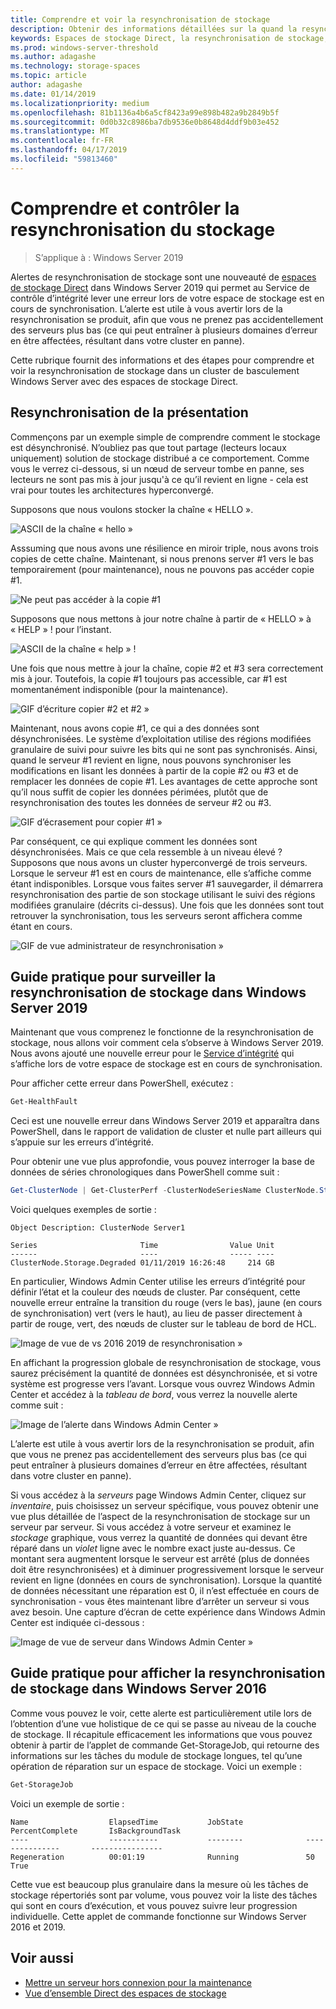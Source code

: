 ```yaml
---
title: Comprendre et voir la resynchronisation de stockage
description: Obtenir des informations détaillées sur la quand la resynchronisation de stockage se produit et comment visualiser dans Windows Server 2019.
keywords: Espaces de stockage Direct, la resynchronisation de stockage, resync, stockage, S2D
ms.prod: windows-server-threshold
ms.author: adagashe
ms.technology: storage-spaces
ms.topic: article
author: adagashe
ms.date: 01/14/2019
ms.localizationpriority: medium
ms.openlocfilehash: 81b1136a4b6a5cf8423a99e898b482a9b2849b5f
ms.sourcegitcommit: 0d0b32c8986ba7db9536e0b8648d4ddf9b03e452
ms.translationtype: MT
ms.contentlocale: fr-FR
ms.lasthandoff: 04/17/2019
ms.locfileid: "59813460"
---
```

# <a name="understand-and-monitor-storage-resync"></a>Comprendre et contrôler la resynchronisation du stockage

>S’applique à : Windows Server 2019

Alertes de resynchronisation de stockage sont une nouveauté de [espaces de stockage Direct](storage-spaces-direct-overview.md) dans Windows Server 2019 qui permet au Service de contrôle d’intégrité lever une erreur lors de votre espace de stockage est en cours de synchronisation. L’alerte est utile à vous avertir lors de la resynchronisation se produit, afin que vous ne prenez pas accidentellement des serveurs plus bas (ce qui peut entraîner à plusieurs domaines d’erreur en être affectées, résultant dans votre cluster en panne). 

Cette rubrique fournit des informations et des étapes pour comprendre et voir la resynchronisation de stockage dans un cluster de basculement Windows Server avec des espaces de stockage Direct.

## <a name="understanding-resync"></a>Resynchronisation de la présentation

Commençons par un exemple simple de comprendre comment le stockage est désynchronisé. N’oubliez pas que tout partage (lecteurs locaux uniquement) solution de stockage distribué a ce comportement. Comme vous le verrez ci-dessous, si un nœud de serveur tombe en panne, ses lecteurs ne sont pas mis à jour jusqu'à ce qu’il revient en ligne - cela est vrai pour toutes les architectures hyperconvergé. 

Supposons que nous voulons stocker la chaîne « HELLO ». 

![ASCII de la chaîne « hello »](media/understand-storage-resync/hello.png)

Asssuming que nous avons une résilience en miroir triple, nous avons trois copies de cette chaîne. Maintenant, si nous prenons server #1 vers le bas temporairement (pour maintenance), nous ne pouvons pas accéder copie #1.

![Ne peut pas accéder à la copie #1](media/understand-storage-resync/copy1.png)

Supposons que nous mettons à jour notre chaîne à partir de « HELLO » à « HELP » ! pour l’instant.

![ASCII de la chaîne « help » !](media/understand-storage-resync/help.png)

Une fois que nous mettre à jour la chaîne, copie #2 et #3 sera correctement mis à jour. Toutefois, la copie #1 toujours pas accessible, car #1 est momentanément indisponible (pour la maintenance). 

![GIF d’écriture copier #2 et #2 »](media/understand-storage-resync/write.gif)

Maintenant, nous avons copie #1, ce qui a des données sont désynchronisées. Le système d’exploitation utilise des régions modifiées granulaire de suivi pour suivre les bits qui ne sont pas synchronisés. Ainsi, quand le serveur #1 revient en ligne, nous pouvons synchroniser les modifications en lisant les données à partir de la copie #2 ou #3 et de remplacer les données de copie #1. Les avantages de cette approche sont qu’il nous suffit de copier les données périmées, plutôt que de resynchronisation des toutes les données de serveur #2 ou #3.

![GIF d’écrasement pour copier #1 »](media/understand-storage-resync/overwrite.gif)

Par conséquent, ce qui explique comment les données sont désynchronisées. Mais ce que cela ressemble à un niveau élevé ? Supposons que nous avons un cluster hyperconvergé de trois serveurs. Lorsque le serveur #1 est en cours de maintenance, elle s’affiche comme étant indisponibles. Lorsque vous faites server #1 sauvegarder, il démarrera resynchronisation des partie de son stockage utilisant le suivi des régions modifiées granulaire (décrits ci-dessus). Une fois que les données sont tout retrouver la synchronisation, tous les serveurs seront affichera comme étant en cours.

![GIF de vue administrateur de resynchronisation »](media/understand-storage-resync/admin.gif)

## <a name="how-to-monitor-storage-resync-in-windows-server-2019"></a>Guide pratique pour surveiller la resynchronisation de stockage dans Windows Server 2019

Maintenant que vous comprenez le fonctionne de la resynchronisation de stockage, nous allons voir comment cela s’observe à Windows Server 2019. Nous avons ajouté une nouvelle erreur pour le [Service d’intégrité](../../failover-clustering/health-service-overview.md) qui s’affiche lors de votre espace de stockage est en cours de synchronisation.

Pour afficher cette erreur dans PowerShell, exécutez :

``` PowerShell
Get-HealthFault
```

Ceci est une nouvelle erreur dans Windows Server 2019 et apparaîtra dans PowerShell, dans le rapport de validation de cluster et nulle part ailleurs qui s’appuie sur les erreurs d’intégrité. 

Pour obtenir une vue plus approfondie, vous pouvez interroger la base de données de séries chronologiques dans PowerShell comme suit :

```PowerShell
Get-ClusterNode | Get-ClusterPerf -ClusterNodeSeriesName ClusterNode.Storage.Degraded
```
Voici quelques exemples de sortie :

```
Object Description: ClusterNode Server1

Series                       Time                Value Unit
------                       ----                ----- ----
ClusterNode.Storage.Degraded 01/11/2019 16:26:48     214 GB
```

En particulier, Windows Admin Center utilise les erreurs d’intégrité pour définir l’état et la couleur des nœuds de cluster. Par conséquent, cette nouvelle erreur entraîne la transition du rouge (vers le bas), jaune (en cours de synchronisation) vert (vers le haut), au lieu de passer directement à partir de rouge, vert, des nœuds de cluster sur le tableau de bord de HCL.

![Image de vue de vs 2016 2019 de resynchronisation »](media/understand-storage-resync/compare.png)

En affichant la progression globale de resynchronisation de stockage, vous saurez précisément la quantité de données est désynchronisée, et si votre système est progresse vers l’avant. Lorsque vous ouvrez Windows Admin Center et accédez à la *tableau de bord*, vous verrez la nouvelle alerte comme suit :

![Image de l’alerte dans Windows Admin Center »](media/understand-storage-resync/alert.png)

L’alerte est utile à vous avertir lors de la resynchronisation se produit, afin que vous ne prenez pas accidentellement des serveurs plus bas (ce qui peut entraîner à plusieurs domaines d’erreur en être affectées, résultant dans votre cluster en panne). 

Si vous accédez à la *serveurs* page Windows Admin Center, cliquez sur *inventaire*, puis choisissez un serveur spécifique, vous pouvez obtenir une vue plus détaillée de l’aspect de la resynchronisation de stockage sur un serveur par serveur. Si vous accédez à votre serveur et examinez le *stockage* graphique, vous verrez la quantité de données qui devant être réparé dans un *violet* ligne avec le nombre exact juste au-dessus. Ce montant sera augmentent lorsque le serveur est arrêté (plus de données doit être resynchronisées) et à diminuer progressivement lorsque le serveur revient en ligne (données en cours de synchronisation). Lorsque la quantité de données nécessitant une réparation est 0, il n’est effectuée en cours de synchronisation - vous êtes maintenant libre d’arrêter un serveur si vous avez besoin. Une capture d’écran de cette expérience dans Windows Admin Center est indiquée ci-dessous :

![Image de vue de serveur dans Windows Admin Center »](media/understand-storage-resync/server.png)

## <a name="how-to-see-storage-resync-in-windows-server-2016"></a>Guide pratique pour afficher la resynchronisation de stockage dans Windows Server 2016

Comme vous pouvez le voir, cette alerte est particulièrement utile lors de l’obtention d’une vue holistique de ce qui se passe au niveau de la couche de stockage. Il récapitule efficacement les informations que vous pouvez obtenir à partir de l’applet de commande Get-StorageJob, qui retourne des informations sur les tâches du module de stockage longues, tel qu’une opération de réparation sur un espace de stockage. Voici un exemple :

```PowerShell
Get-StorageJob
```

Voici un exemple de sortie :

```
Name                  ElapsedTime           JobState              PercentComplete       IsBackgroundTask
----                  -----------           --------              ---------------       ----------------
Regeneration          00:01:19              Running               50                    True

```

Cette vue est beaucoup plus granulaire dans la mesure où les tâches de stockage répertoriés sont par volume, vous pouvez voir la liste des tâches qui sont en cours d’exécution, et vous pouvez suivre leur progression individuelle. Cette applet de commande fonctionne sur Windows Server 2016 et 2019.

## <a name="see-also"></a>Voir aussi

- [Mettre un serveur hors connexion pour la maintenance](maintain-servers.md)
- [Vue d’ensemble Direct des espaces de stockage](storage-spaces-direct-overview.md)